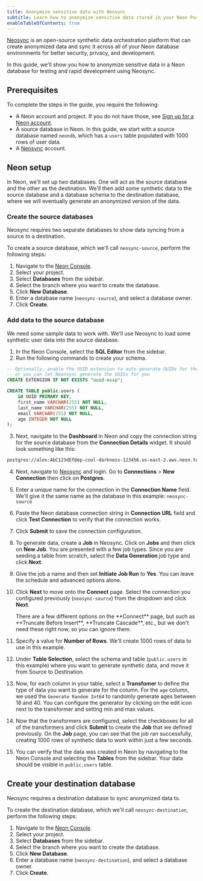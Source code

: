 ```yaml
---
title: Anonymize sensitive data with Neosync
subtitle: Learn how to anonymize sensitive data stored in your Neon Postgres dfatabase with Neosync 
enableTableOfContents: true
---
```


[Neosync](https://www.neosync.dev/) is an open-source synthetic data orchestration platform that can create anonymized data and sync it across all of your Neon database environments for better security, privacy, and development.

In this guide, we'll show you how to anonymize sensitive data in a Neon database for testing and rapid development using Neosync.

## Prerequisites

To complete the steps in the guide, you require the following:

- A Neon account and project. If you do not have those, see [Sign up for a Neon account](/docs/get-started-with-neon/signing-up).
- A source database in Neon. In this guide, we start with a source database named `neondb`, which has a `users` table populated with 1000 rows of user data.
- A [Neosync](https://www.neosync.dev/) account.

## Neon setup

In Neon, we'll set up two databases. One will act as the source database and the other as the destination. We'll then add some synthetic data to the source database and a database schema to the destination database, where we will eventually generate an anonymized version of the data.

### Create the source databases

Neosync requires two separate databases to show data syncing from a source to a destination.

To create a source database, which we'll call `neosync-source`, perform the following steps:

1. Navigate to the [Neon Console](https://console.neon.tech).
1. Select your project.
1. Select **Databases** from the sidebar.
1. Select the branch where you want to create the database.
1. Click **New Database**.
1. Enter a database name (`neosync-source`), and select a database owner.
1. Click **Create**.

### Add data to the source database

We need some sample data to work with. We'll use Neosync to load some synthetic user data into the source database.

1. In the Neon Console, select the **SQL Editor** from the sidebar.
2. Run the following commands to create your schema.

```sql
-- Optionally, enable the UUID extension to auto-generate UUIDs for the id column
-- or you can let Neonsync generate the UUIDs for you
CREATE EXTENSION IF NOT EXISTS "uuid-ossp";

CREATE TABLE public.users (
    id UUID PRIMARY KEY,
    first_name VARCHAR(255) NOT NULL,
    last_name VARCHAR(255) NOT NULL,
    email VARCHAR(255) NOT NULL,
    age INTEGER NOT NULL
);
```

3. Next, navigate to the **Dashboard** in Neon and copy the connection string for the source database from the **Connection Details** widget. It should look something like this:

```bash
postgres://alex:AbC123dEf@ep-cool-darkness-123456.us-east-2.aws.neon.tech/neosync-source?sslmode=require
```

4. Next, navigate to [Neosync](https://www.neosync.dev/) and login. Go to **Connections** > **New Connection** then click on **Postgres**.

5. Enter a unique name for the connection in the **Connection Name** field. We'll give it the same name as the database in this example: `neosync-source`

6. Paste the Neon database connection string in **Connection URL** field and click **Test Connection** to verify that the connection works.

7. Click **Submit** to save the connection configuration.

8. To generate data, create a **Job** in Neosync. Click on **Jobs** and then click on **New Job**. You are presented with a few job types. Since you are seeding a table from scratch, select the **Data Generation** job type and click **Next**.

9. Give the job a name and then set **Initiate Job Run** to **Yes**. You can leave the schedule and advanced options alone.

10. Click **Next** to move onto the **Connect** page. Select the connection you configured previously (`neosync-source`) from the dropdown and click **Next**. 

    <Admonition type="note">
    There are a few different options on the **Connect** page, but such as **Truncate Before Insert**, **Truncate Cascade**, etc., but we don't need these right now, so you can ignore them.
    </Admonition>

11. Specify a value for **Number of Rows**. We'll create 1000 rows of data to use in this example.

12. Under **Table Selection**, select the schema and table (`public.users` in this example) where you want to generate synthetic data, and move it from Source to Destination.

13. Now, for each column in your table, select a **Transfomer** to define the type of data you want to generate for the column. For the `age` column, we used the `Generate Random Int64` to randomly generate ages between 18 and 40. You can configure the generator by clicking on the edit icon next to the transformer and setting min and max values.

14. Now that the transformers are configured, select the checkboxes for all of the transformers and click **Submit** to create the **Job** that we defined previously. On the **Job** page, you can see that the job ran successfully, creating 1000 rows of synthetic data to work within just a few seconds.

15. You can verify that the data was created in Neon by navigating to the Neon Console and selecting the **Tables** from the sidebar. Your data should be visible in `public.users` table.

## Create your destination database

Neosync requires a destination database to sync anonymized data to.

To create the destination database, which we'll call `neosync-destination`, perform the following steps:

1. Navigate to the [Neon Console](https://console.neon.tech).
1. Select your project.
1. Select **Databases** from the sidebar.
1. Select the branch where you want to create the database.
1. Click **New Database**.
1. Enter a database name (`neosync-destination`), and select a database owner.
1. Click **Create**.
